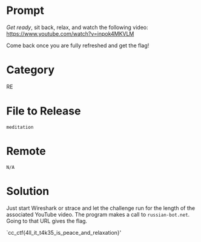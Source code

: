 # Prompt 

*Get ready*, sit back, relax, and watch the following video: https://www.youtube.com/watch?v=inpok4MKVLM

Come back once you are fully refreshed and get the flag!

# Category

RE

# File to Release

```
meditation
```

# Remote

`N/A`

# Solution

Just start Wireshark or strace and let the challenge run for the length of the associated YouTube video. The program makes a call to `russian-bot.net`. Going to that URL gives the flag.

`cc_ctf{4ll_it_t4k35_is_peace_and_relaxation}'
